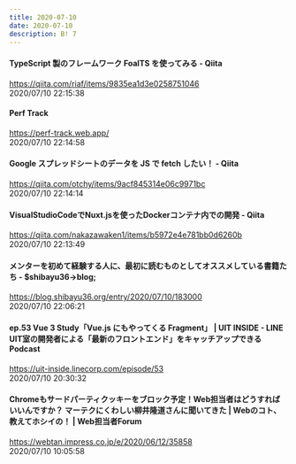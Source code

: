 ```yaml
---
title: 2020-07-10
date: 2020-07-10
description: B! 7
---
```


#### TypeScript 製のフレームワーク FoalTS を使ってみる - Qiita
https://qiita.com/riaf/items/9835ea1d3e0258751046<br>
2020/07/10 22:15:38<br>


#### Perf Track
https://perf-track.web.app/<br>
2020/07/10 22:14:58<br>


#### Google スプレッドシートのデータを JS で fetch したい！ - Qiita
https://qiita.com/otchy/items/9acf845314e06c9971bc<br>
2020/07/10 22:14:14<br>


#### VisualStudioCodeでNuxt.jsを使ったDockerコンテナ内での開発 - Qiita
https://qiita.com/nakazawaken1/items/b5972e4e781bb0d6260b<br>
2020/07/10 22:13:49<br>


#### メンターを初めて経験する人に、最初に読むものとしてオススメしている書籍たち - $shibayu36->blog;
https://blog.shibayu36.org/entry/2020/07/10/183000<br>
2020/07/10 22:06:21<br>


#### ep.53 Vue 3 Study「Vue.js にもやってくる Fragment」 | UIT INSIDE - LINE UIT室の開発者による「最新のフロントエンド」をキャッチアップできる Podcast
https://uit-inside.linecorp.com/episode/53<br>
2020/07/10 20:30:32<br>


#### Chromeもサードパーティクッキーをブロック予定！Web担当者はどうすればいいんですか？ マーテクにくわしい柳井隆道さんに聞いてきた | Webのコト、教えてホシイの！ | Web担当者Forum
https://webtan.impress.co.jp/e/2020/06/12/35858<br>
2020/07/10 10:05:58<br>



